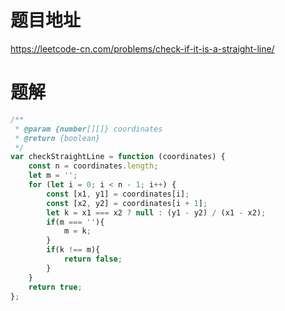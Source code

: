 # 题目地址
https://leetcode-cn.com/problems/check-if-it-is-a-straight-line/

# 题解
```js
/**
 * @param {number[][]} coordinates
 * @return {boolean}
 */
var checkStraightLine = function (coordinates) {
    const n = coordinates.length;
    let m = '';
    for (let i = 0; i < n - 1; i++) {
        const [x1, y1] = coordinates[i];
        const [x2, y2] = coordinates[i + 1];
        let k = x1 === x2 ? null : (y1 - y2) / (x1 - x2);
        if(m === ''){
            m = k;
        }
        if(k !== m){
            return false;
        }
    }
    return true;
};
```